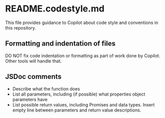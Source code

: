 # README.codestyle.md

This file provides guidance to Copilot about code style and conventions in this repository.

## Formatting and indentation of files

DO NOT fix code indentation or formatting as part of work done by Copilot.  
Other tools will handle that.

## JSDoc comments

- Describe what the function does
- List all parameters, including (if possible) what properties object parameters have
- List possible return values, including Promises and data types. Insert empty line between parameters and return value descriptions.
